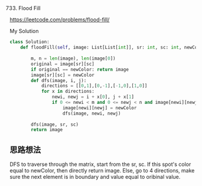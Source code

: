 ## 
733. Flood Fill

https://leetcode.com/problems/flood-fill/

My Solution

```python
class Solution:
    def floodFill(self, image: List[List[int]], sr: int, sc: int, newColor: int) -> List[List[int]]:
        
        m, n = len(image), len(image[0])
        original = image[sr][sc]
        if original == newColor: return image
        image[sr][sc] = newColor
        def dfs(image, i, j):
            directions = [[0,1],[0,-1],[-1,0],[1,0]]
            for x in directions:
                newi, newj = i + x[0], j + x[1]
                if 0 <= newi < m and 0 <= newj < n and image[newi][newj] == original:
                    image[newi][newj] = newColor
                    dfs(image, newi, newj)
        
        dfs(image, sr, sc)
        return image
```

## 思路想法

DFS to traverse through the matrix, start from the sr, sc. If this spot's color equal to newColor, then directly return image. Else, go to
4 directions, make sure the next element is in boundary and value equal to oribinal value.

